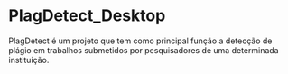 # PlagDetect_Desktop
PlagDetect é um projeto que tem como principal função a detecção de plágio em trabalhos submetidos por pesquisadores de uma determinada instituição.
